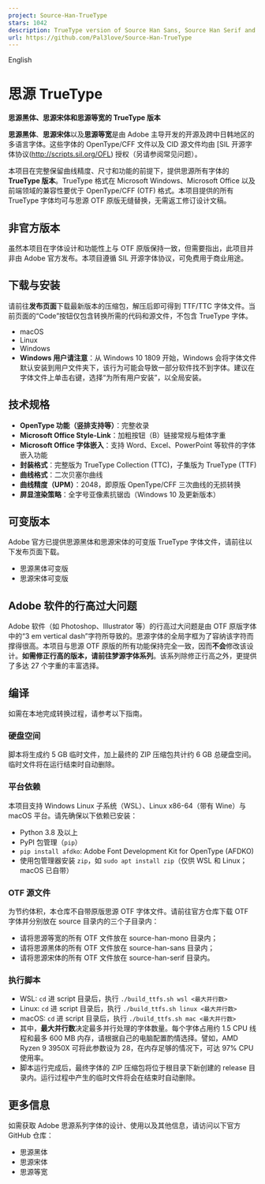 ```yaml
---
project: Source-Han-TrueType
stars: 1042
description: TrueType version of Source Han Sans, Source Han Serif and Source Han Mono
url: https://github.com/Pal3love/Source-Han-TrueType
---
```


English

思源 TrueType
===========

**思源黑体、思源宋体和思源等宽的 TrueType 版本**

**思源黑体**、**思源宋体**以及**思源等宽**是由 Adobe 主导开发的开源及跨中日韩地区的多语言字体。这些字体的 OpenType/CFF 文件以及 CID 源文件均由 \[SIL 开源字体协议(http://scripts.sil.org/OFL) 授权（另请参阅常见问题）。

本项目在完整保留曲线精度、尺寸和功能的前提下，提供思源所有字体的 **TrueType 版本**。TrueType 格式在 Microsoft Windows、Microsoft Office 以及前端领域的兼容性要优于 OpenType/CFF (OTF) 格式。本项目提供的所有 TrueType 字体均可与思源 OTF 原版无缝替换，无需返工修订设计文稿。

非官方版本
-----

虽然本项目在字体设计和功能性上与 OTF 原版保持一致，但需要指出，此项目并非由 Adobe 官方发布。本项目遵循 SIL 开源字体协议，可免费用于商业用途。

下载与安装
-----

请前往**发布页面**下载最新版本的压缩包，解压后即可得到 TTF/TTC 字体文件。当前页面的“Code”按钮仅包含转换所需的代码和源文件，不包含 TrueType 字体。

-   macOS
-   Linux
-   Windows
-   **Windows 用户请注意**：从 Windows 10 1809 开始，Windows 会将字体文件默认安装到用户文件夹下，该行为可能会导致一部分软件找不到字体。建议在字体文件上单击右键，选择“为所有用户安装”，以全局安装。

技术规格
----

-   **OpenType 功能（竖排支持等）**：完整收录
-   **Microsoft Office Style-Link**：加粗按钮（B）链接常规与粗体字重
-   **Microsoft Office 字体嵌入**：支持 Word、Excel、PowerPoint 等软件的字体嵌入功能
-   **封装格式**：完整版为 TrueType Collection (TTC)，子集版为 TrueType (TTF)
-   **曲线格式**：二次贝塞尔曲线
-   **曲线精度（UPM）**：2048，即原版 OpenType/CFF 三次曲线的无损转换
-   **屏显渲染策略**：全字号亚像素抗锯齿（Windows 10 及更新版本）

可变版本
----

Adobe 官方已提供思源黑体和思源宋体的可变版 TrueType 字体文件，请前往以下发布页面下载。

-   思源黑体可变版
-   思源宋体可变版

Adobe 软件的行高过大问题
---------------

Adobe 软件（如 Photoshop、Illustrator 等）的行高过大问题是由 OTF 原版字体中的“3 em vertical dash”字符所导致的。思源字体的全局字框为了容纳该字符而撑得很高。本项目与思源 OTF 原版的所有功能保持完全一致，因而**不会**修改该设计。**如需修正行高的版本，请前往梦源字体系列**。该系列除修正行高之外，更提供了多达 27 个字重的丰富选择。

编译
--

如需在本地完成转换过程，请参考以下指南。

### 硬盘空间

脚本将生成约 5 GB 临时文件，加上最终的 ZIP 压缩包共计约 6 GB 总硬盘空间。临时文件将在运行结束时自动删除。

### 平台依赖

本项目支持 Windows Linux 子系统（WSL）、Linux x86-64（带有 Wine）与 macOS 平台。请先确保以下依赖已安装：

-   Python 3.8 及以上
-   PyPI 包管理（`pip`）
-   `pip install afdko`: Adobe Font Development Kit for OpenType (AFDKO)
-   使用包管理器安装 `zip`，如 `sudo apt install zip`（仅供 WSL 和 Linux；macOS 已自带）

### OTF 源文件

为节约体积，本仓库不自带原版思源 OTF 字体文件。请前往官方仓库下载 OTF 字体并分别放在 source 目录内的三个子目录内：

-   请将思源等宽的所有 OTF 文件放在 source-han-mono 目录内；
-   请将思源黑体的所有 OTF 文件放在 source-han-sans 目录内；
-   请将思源宋体的所有 OTF 文件放在 source-han-serif 目录内。

### 执行脚本

-   WSL: `cd` 进 script 目录后，执行 `./build_ttfs.sh wsl <最大并行数>`
-   Linux: `cd` 进 script 目录后，执行 `./build_ttfs.sh linux <最大并行数>`
-   macOS: `cd` 进 script 目录后，执行 `./build_ttfs.sh mac <最大并行数>`
-   其中，**最大并行数**决定最多并行处理的字体数量。每个字体占用约 1.5 CPU 线程和最多 600 MB 内存，请根据自己的电脑配置酌情选择。譬如，AMD Ryzen 9 3950X 可将此参数设为 28，在内存足够的情况下，可达 97% CPU 使用率。
-   脚本运行完成后，最终字体的 ZIP 压缩包将位于根目录下新创建的 release 目录内。运行过程中产生的临时文件将会在结束时自动删除。

更多信息
----

如需获取 Adobe 思源系列字体的设计、使用以及其他信息，请访问以下官方 GitHub 仓库：

-   思源黑体
-   思源宋体
-   思源等宽
